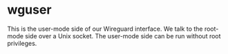 # wguser

This is the user-mode side of our Wireguard interface. We talk to the root-mode side over
a Unix socket. The user-mode side can be run without root privileges.